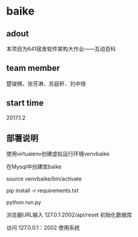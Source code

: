 # baike
## adout
本项目为641宿舍软件架构大作业——互动百科
## team member
楚竣棋、张芳淋、苏庭轩、刘中琦
## start time
2017.1.2
## 部署说明
使用virtualenv创建虚拟运行环境venvbaike

在Mysql中创建库baike

source venvbaike/bin/activate

pip install -r requirements.txt

python run.py

浏览器URL输入 127.0.1:2002/api/reset 初始化数据库

访问 127.0.0.1：2002 使用系统
